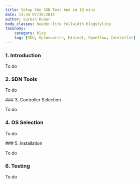 ```yaml
---
title: Setup the SDN Test bed in 10 mins.
date: 13:34 07/30/2018
author: Suresh Kumar
body_classes: header-lite fullwidth blogstyling
taxonomy:
    category: blog
    tag: [SDN, Openvswitch, Mininet, Openflow, Controller]
---
```


### 1. Introduction

To do

### 2. SDN Tools

To do

### 3. Controller Selection

To do

### 4. OS Selection

To do

### 5. Installation

To do

### 6. Testing

To do
